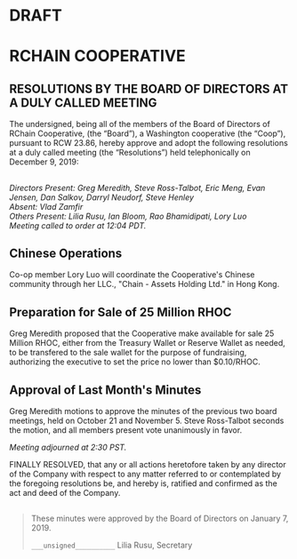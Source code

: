 # DRAFT

# RCHAIN COOPERATIVE

## RESOLUTIONS BY THE BOARD OF DIRECTORS AT A DULY CALLED MEETING

The undersigned, being all of the members of the Board of Directors of RChain Cooperative, (the “Board”), a Washington cooperative (the “Coop”), pursuant to RCW 23.86, hereby approve and adopt the following resolutions at a duly called meeting (the “Resolutions”) held telephonically on December 9, 2019:

##

*Directors Present: Greg Meredith, Steve Ross-Talbot, Eric Meng, Evan Jensen, Dan Salkov, Darryl Neudorf, Steve Henley* \
*Absent:  Vlad Zamfir* \
*Others Present:  Lilia Rusu, Ian Bloom, Rao Bhamidipati, Lory Luo* \
*Meeting called to order at 12:04 PDT.*

##

## Chinese Operations

Co-op member Lory Luo will coordinate the Cooperative's Chinese community through her LLC., "Chain - Assets Holding Ltd." in Hong Kong.


## Preparation for Sale of 25 Million RHOC

Greg Meredith proposed that the Cooperative make available for sale 25 Million RHOC, either from the Treasury Wallet or Reserve Wallet as needed, to be transfered to the sale wallet for the purpose of fundraising, authorizing the executive to set the price no lower than $0.10/RHOC.

## Approval of Last Month's Minutes

Greg Meredith motions to approve the minutes of the previous two board meetings, held on October 21 and November 5. Steve Ross-Talbot seconds the motion, and all members present vote unanimously in favor.

*Meeting adjourned at 2:30 PST.*

FINALLY RESOLVED, that any or all actions heretofore taken by any director of the Company with respect to any matter referred to or contemplated by the foregoing resolutions be, and hereby is, ratified and confirmed as the act and deed of the Company.

##

>These minutes were approved by the Board of Directors on January 7, 2019.
>
> `___unsigned__________`
> Lilia Rusu, Secretary
